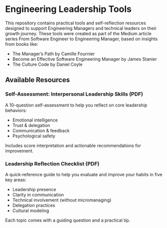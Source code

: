 # Engineering Leadership Tools

This repository contains practical tools and self-reflection resources designed to support Engineering Managers and technical leaders on their growth journey. These tools were created as part of the Medium article series From Software Engineer to Engineering Manager, based on insights from books like:

- The Manager’s Path by Camille Fournier 
- Become an Effective Software Engineering Manager by James Stanier 
- The Culture Code by Daniel Coyle

## Available Resources

### Self-Assessment: Interpersonal Leadership Skills (PDF)
   
A 10-question self-assessment to help you reflect on core leadership behaviors:

- Emotional intelligence 
- Trust & delegation 
- Communication & feedback 
- Psychological safety

Includes score interpretation and actionable recommendations for improvement.

### Leadership Reflection Checklist (PDF)
   
A quick-reference guide to help you evaluate and improve your habits in five key areas:

- Leadership presence 
- Clarity in communication 
- Technical involvement (without micromanaging)
- Delegation practices 
- Cultural modeling

Each topic comes with a guiding question and a practical tip.